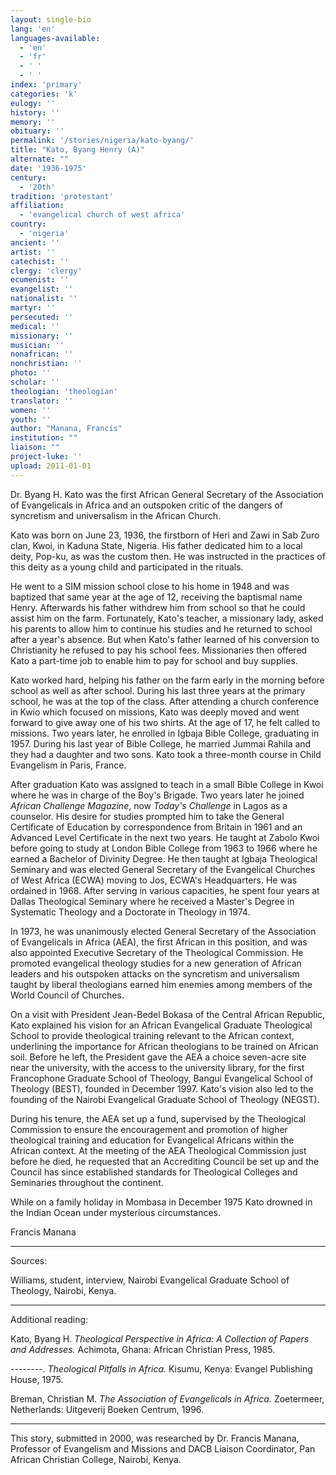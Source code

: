 ```yaml
---
layout: single-bio
lang: 'en'
languages-available:
  - 'en'
  - 'fr'
  - ' '
  - ' '
index: 'primary'
categories: 'k'
eulogy: ''
history: ''
memory: ''
obituary: ''
permalink: '/stories/nigeria/kato-byang/'
title: "Kato, Byang Henry (A)"
alternate: ""
date: '1936-1975'
century:
  - '20th'
tradition: 'protestant'
affiliation:
  - 'evangelical church of west africa'
country:
  - 'nigeria'
ancient: ''
artist: ''
catechist: ''
clergy: 'clergy'
ecumenist: ''
evangelist: ''
nationalist: ''
martyr: ''
persecuted: ''
medical: ''
missionary: ''
musician: ''
nonafrican: ''
nonchristian: ''
photo: ''
scholar: ''
theologian: 'theologian'
translator: ''
women: ''
youth: ''
author: "Manana, Francis"
institution: ""
liaison: ""
project-luke: ''
upload: 2011-01-01
---
```




Dr. Byang H. Kato was the first African General Secretary of the Association of Evangelicals in Africa and an outspoken critic of the dangers of syncretism and universalism in the African Church.

Kato was born on June 23, 1936, the firstborn of Heri and Zawi in Sab Zuro clan, Kwoi, in Kaduna State, Nigeria.  His father dedicated him to a local deity, Pop-ku, as was the custom then. He was instructed in the practices of this deity as a young child and participated in the rituals.

He went to a SIM mission school close to his home in 1948 and was baptized that same year at the age of 12, receiving the baptismal name Henry. Afterwards his father withdrew him from school so that he could assist him on the farm.  Fortunately, Kato's teacher, a missionary lady, asked his parents to allow him to continue his studies and he returned to school after a year's absence. But when Kato's father learned of his conversion to Christianity he refused to pay his school fees.  Missionaries then offered Kato a part-time job to enable him to pay for school and buy supplies.

Kato worked hard, helping his father on the farm early in the morning before school as well as after school. During his last three years at the primary school, he was at the top of the class. After attending a church conference in Kwio which focused on missions, Kato was deeply moved and went forward to give away one of his two shirts.  At the age of 17, he felt called to missions. Two years later, he enrolled in Igbaja Bible College, graduating in 1957. During his last year of Bible College, he married Jummai Rahila and they had a daughter and two sons. Kato took a three-month course in Child Evangelism in Paris, France.

After graduation Kato was assigned to teach in a small Bible College in Kwoi where he was in charge of the Boy's Brigade. Two years later he joined *African Challenge Magazine*, now *Today's Challenge* in Lagos as a counselor. His desire for studies prompted him to take the General Certificate of Education by correspondence from Britain in 1961 and an Advanced Level Certificate in the next two years. He taught at Zabolo Kwoi before going to study at London Bible College from 1963 to 1966 where he earned a Bachelor of Divinity Degree.  He then taught at Igbaja Theological Seminary and was elected General Secretary of the Evangelical Churches of West Africa (ECWA) moving to Jos, ECWA's Headquarters. He was ordained in 1968. After serving in various capacities, he spent four years at Dallas Theological Seminary where he received a Master's Degree in Systematic Theology and a Doctorate in Theology in 1974.

In 1973, he was unanimously elected General Secretary of the Association of Evangelicals in Africa (AEA), the first African in this position, and was also appointed Executive Secretary of the Theological Commission.  He promoted evangelical theology studies for a new generation of African leaders and his outspoken attacks on the syncretism and universalism taught by liberal theologians earned him enemies among members of the World Council of Churches.

On a visit with President Jean-Bedel Bokasa of the Central African Republic, Kato explained his vision for an African Evangelical Graduate Theological School to provide theological training relevant to the African context, underlining the importance for African theologians to be trained on African soil. Before he left, the President gave the AEA a choice seven-acre site near the university, with the access to the university library, for the first Francophone Graduate School of Theology, Bangui Evangelical School of Theology (BEST), founded in December 1997. Kato's vision also led to the founding of the Nairobi Evangelical Graduate School of Theology (NEGST).

During his tenure, the AEA set up a fund, supervised by the Theological Commission to ensure the encouragement and promotion of higher theological training and education for Evangelical Africans within the African context. At the meeting of the AEA Theological Commission just before he died, he requested that an Accrediting Council be set up and the Council has since established standards for Theological Colleges and Seminaries throughout the continent.

While on a family holiday in Mombasa in December 1975 Kato drowned in the Indian Ocean under mysterious circumstances.

Francis Manana

---

Sources:

Williams, student, interview, Nairobi Evangelical Graduate School of Theology, Nairobi, Kenya.

---

Additional reading:

Kato, Byang H. *Theological Perspective in Africa: A Collection of Papers and Addresses.* Achimota, Ghana: African Christian Press, 1985.

--------.  *Theological Pitfalls in Africa.* Kisumu, Kenya: Evangel Publishing House, 1975.

Breman, Christian M. *The Association of Evangelicals in Africa.* Zoetermeer, Netherlands: Uitgeverij Boeken Centrum, 1996.

---

This story, submitted in 2000, was researched by Dr. Francis Manana, Professor of Evangelism and Missions and DACB Liaison Coordinator, Pan African Christian College, Nairobi, Kenya.
